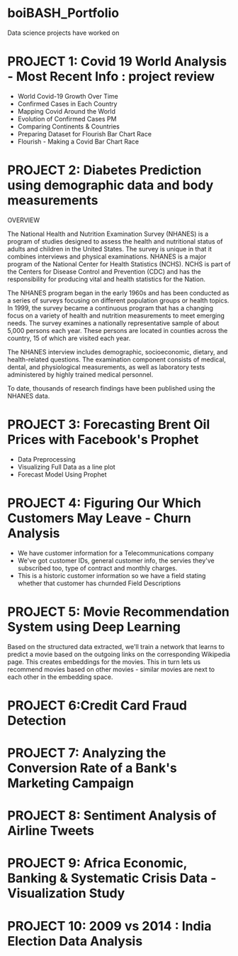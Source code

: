 # boiBASH_Portfolio
Data science projects have worked on



# PROJECT 1: Covid 19 World Analysis - Most Recent Info  : project review
* World Covid-19 Growth Over Time
* Confirmed Cases in Each Country
* Mapping Covid Around the World
* Evolution of Confirmed Cases PM
* Comparing Continents & Countries
* Preparing Dataset for Flourish Bar Chart Race
* Flourish - Making a Covid Bar Chart Race 

# PROJECT 2: Diabetes Prediction using demographic data and body measurements
OVERVIEW

The National Health and Nutrition Examination Survey (NHANES) is a program of studies designed to assess the health and nutritional status of adults and children in the United States. The survey is unique in that it combines interviews and physical examinations. NHANES is a major program of the National Center for Health Statistics (NCHS). NCHS is part of the Centers for Disease Control and Prevention (CDC) and has the responsibility for producing vital and health statistics for the Nation.

The NHANES program began in the early 1960s and has been conducted as a series of surveys focusing on different population groups or health topics. In 1999, the survey became a continuous program that has a changing focus on a variety of health and nutrition measurements to meet emerging needs. The survey examines a nationally representative sample of about 5,000 persons each year. These persons are located in counties across the country, 15 of which are visited each year.

The NHANES interview includes demographic, socioeconomic, dietary, and health-related questions. The examination component consists of medical, dental, and physiological measurements, as well as laboratory tests administered by highly trained medical personnel.

To date, thousands of research findings have been published using the NHANES data.

# PROJECT 3: Forecasting Brent Oil Prices with Facebook's Prophet
* Data Preprocessing
* Visualizing Full Data as a line plot
* Forecast Model Using Prophet


# PROJECT 4: Figuring Our Which Customers May Leave - Churn Analysis
* We have customer information for a Telecommunications company
* We've got customer IDs, general customer info, the servies they've subscribed too, type of contract and monthly charges.
* This is a historic customer information so we have a field stating whether that customer has churnded Field Descriptions


# PROJECT 5: Movie Recommendation System using Deep Learning
Based on the structured data extracted, we'll train a network that learns to predict a movie based on the outgoing links on the corresponding Wikipedia page. This creates embeddings for the movies. This in turn lets us recommend movies based on other movies - similar movies are next to each other in the embedding space.

# PROJECT 6:Credit Card Fraud Detection

# PROJECT 7: Analyzing the Conversion Rate of a Bank's Marketing Campaign
# PROJECT 8: Sentiment Analysis of Airline Tweets
# PROJECT 9: Africa Economic, Banking & Systematic Crisis Data - Visualization Study

# PROJECT 10: 2009 vs 2014 : India Election Data Analysis
